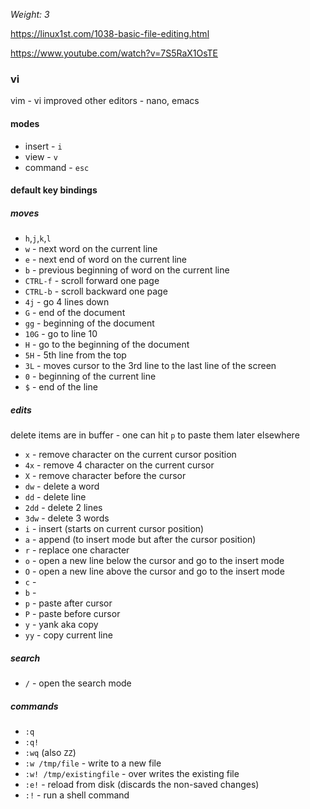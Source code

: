 _Weight: 3_

https://linux1st.com/1038-basic-file-editing.html

https://www.youtube.com/watch?v=7S5RaX1OsTE

### vi

vim - vi improved
other editors - nano, emacs

#### modes

- insert - `i`
- view - `v`
- command - `esc`


#### default key bindings

##### moves

- `h`,`j`,`k`,`l`
- `w` - next word on the current line
- `e` - next end of word on the current line
- `b` - previous beginning of word on the current line
- `CTRL-f` - scroll forward one page
- `CTRL-b` - scroll backward one page
- `4j` - go 4 lines down
- `G` - end of the document
- `gg` - beginning of the document
- `10G` - go to line 10
- `H` - go to the beginning of the document
- `5H` - 5th line from the top
- `3L` - moves cursor to the 3rd line to the last line of the screen 
- `0` - beginning of the current line
- `$` - end of the line

##### edits


delete items are in buffer - one can hit `p` to paste them later elsewhere

- `x` - remove character on the current cursor position
- `4x` - remove 4 character on the current cursor
- `X` - remove character before the cursor
- `dw` - delete a word
- `dd` - delete line
- `2dd` - delete 2 lines
- `3dw` - delete 3 words
- `i` - insert (starts on current cursor position)
- `a` - append (to insert mode but after the cursor position)
- `r` - replace one character
- `o` - open a new line below the cursor and go to the insert mode
- `O` - open a new line above the cursor and go to the insert mode
- `c` - 
- `b` - 
- `p` - paste after cursor
- `P` - paste before cursor
- `y` - yank aka copy
- `yy` - copy current line

##### search

- `/` - open the search mode


##### commands

- `:q`
- `:q!`
- `:wq` (also `ZZ`)
- `:w /tmp/file` - write to a new file
- `:w! /tmp/existingfile` - over writes the existing file
- `:e!` - reload from disk (discards the non-saved changes) 
- `:!` - run a shell command
